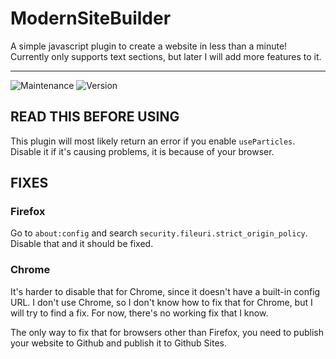 # ModernSiteBuilder
A simple javascript plugin to create a website in less than a minute! Currently only supports text sections, but later I will add more features to it.

<hr>

<img alt="Maintenance" src="https://img.shields.io/badge/Maintained-yes-green" /> <img alt="Version" src="https://img.shields.io/badge/Version-1.0.0-yellow" />

## READ THIS BEFORE USING
This plugin will most likely return an error if you enable `useParticles`. Disable it if it's causing problems, it is because of your browser.
## FIXES
### Firefox
Go to `about:config` and search `security.fileuri.strict_origin_policy`. Disable that and it should be fixed.
### Chrome
It's harder to disable that for Chrome, since it doesn't have a built-in config URL. I don't use Chrome, so I don't know how to fix that for Chrome, but I will try to find a fix. For now, there's no working fix that I know.

The only way to fix that for browsers other than Firefox, you need to publish your website to Github and publish it to Github Sites.
